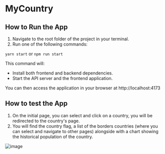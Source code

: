 # MyCountry

## How to Run the App

1. Navigate to the root folder of the project in your terminal.
2. Run one of the following commands:

`yarn start` or `npm run start`

This command will:
- Install both frontend and backend dependencies.
- Start the API server and the frontend application.

You can then access the application in your browser at http://localhost:4173

## How to test the App

1. On the initial page, you can select and click on a country, you will be redirected to the country's page.
2. You will find the country flag, a list of the borders countries (where you can select and navigate to other pages) alongside with a chart showing the historical population of the country.

![image](https://github.com/user-attachments/assets/1dcb765b-a2e9-4d87-8b35-dc3ba808be1a)
